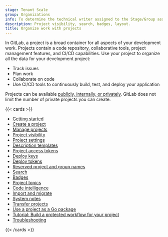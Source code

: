 ```yaml
---
stage: Tenant Scale
group: Organizations
info: To determine the technical writer assigned to the Stage/Group associated with this page, see https://handbook.gitlab.com/handbook/product/ux/technical-writing/#assignments
description: Project visibility, search, badges, layout.
title: Organize work with projects
---
```


In GitLab, a project is a broad container for all aspects of your development work. Projects
contain a code repository, collaborative tools, project management features, and CI/CD capabilities.
Use your project to organize all the data for your development project:

- Track issues
- Plan work
- Collaborate on code
- Use CI/CD tools to continuously build, test, and deploy your application

Projects can be available [publicly, internally, or privately](../public_access.md).
GitLab does not limit the number of private projects you can create.

{{< cards >}}

- [Getting started](../get_started/get_started_projects.md)
- [Create a project](_index.md)
- [Manage projects](working_with_projects.md)
- [Project visibility](../public_access.md)
- [Project settings](working_with_projects.md)
- [Description templates](description_templates.md)
- [Project access tokens](settings/project_access_tokens.md)
- [Deploy keys](deploy_keys/_index.md)
- [Deploy tokens](deploy_tokens/_index.md)
- [Reserved project and group names](../reserved_names.md)
- [Search](../search/_index.md)
- [Badges](badges.md)
- [Project topics](project_topics.md)
- [Code intelligence](code_intelligence.md)
- [Import and migrate](import/_index.md)
- [System notes](system_notes.md)
- [Transfer projects](settings/migrate_projects.md)
- [Use a project as a Go package](use_project_as_go_package.md)
- [Tutorial: Build a protected workflow for your project](../../tutorials/protected_workflow/_index.md)
- [Troubleshooting](troubleshooting.md)

{{< /cards >}}
